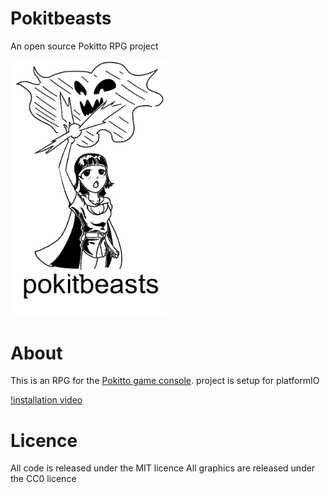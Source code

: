 # Pokitbeasts
An open source Pokitto RPG project

<img src="img/pokitbeasts.png" alt="drawing" width="250px"/>

# About
This is an RPG for the [Pokitto game console](https://www.pokitto.com/).
project is setup for platformIO 

   
[!installation video](https://www.fokdat.tk/PokittoIO-tutorial.mp4)

# Licence
All code is released under the MIT licence
All graphics are released under the CC0 licence
